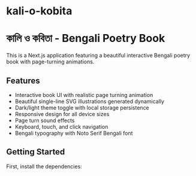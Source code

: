 # kali-o-kobita
# কালি ও কবিতা   - Bengali Poetry Book

This is a Next.js application featuring a beautiful interactive Bengali poetry book with page-turning animations.


## Features

- Interactive book UI with realistic page turning animation
- Beautiful single-line SVG illustrations generated dynamically
- Dark/light theme toggle with local storage persistence
- Responsive design for all device sizes
- Page turn sound effects
- Keyboard, touch, and click navigation
- Bengali typography with Noto Serif Bengali font

## Getting Started

First, install the dependencies:
